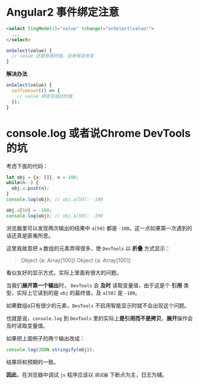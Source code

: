 # Angular2 事件绑定注意

```html
<select [(ngModel)]="value" (change)="onSelect(value)">
  ...
</select>
```

```javascript
onSelect(value) {
  // value 还是原来的值，没来得及改变
}
```

**解决办法**

```javascript
onSelect(value) {
  setTimeout(() => {
    // value 绑定完成后的值
  });
}
```

# console.log 或者说Chrome DevTools的坑

考虑下面的代码：

```javascript
let obj = {a: []}, n = 100;
while(n--) {
  obj.a.push(n);
}
console.log(obj); // obj.a[50]: -100

obj.a[50] = -100;
console.log(obj); // obj.a[50]: -100
```

浏览器里可以发现两次输出的结果中 `a[50]` 都是 `-100`。这一点如果第一次遇到的话还真是匪夷所思。

这里我故意把 `a` 数组的元素弄得很多，使 `DevTools` 以 **折叠** 方式显示：

> Object {a: Array[100]}
> Object {a: Array[100]}

看似友好的显示方式，实际上里面有很大的问题。

当我们**展开第一个输出**时， `DevTools` 会 **及时** 读取变量值，由于这是个 **引用** 类型，实际上它读到的是 `obj` 的最终值，及 `a[50]` 是 `-100`。

如果数组a只有很少的元素，`DevTools` 不启用智能显示时就不会出现这个问题。

也就是说，`console.log` 到 `DevTools` 里的实际上**是引用而不是拷贝**，**展开**操作会及时读取变量值。

如果把上面例子的两个输出改成：

```javascript
console.log(JSON.stringify(obj));
```

结果将和预期的一致。

**因此**，在浏览器中调试 `js` 程序应该以 `调试器` 下断点为主，日志为辅。
